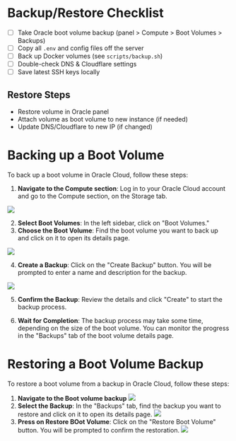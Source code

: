 # Backup/Restore Checklist

- [ ] Take Oracle boot volume backup (panel > Compute > Boot Volumes > Backups)
- [ ] Copy all `.env` and config files off the server
- [ ] Back up Docker volumes (see `scripts/backup.sh`)
- [ ] Double-check DNS & Cloudflare settings
- [ ] Save latest SSH keys locally

## Restore Steps

- Restore volume in Oracle panel
- Attach volume as boot volume to new instance (if needed)
- Update DNS/Cloudflare to new IP (if changed)


# Backing up a Boot Volume
To back up a boot volume in Oracle Cloud, follow these steps:
1. **Navigate to the Compute section**: Log in to your Oracle Cloud account and go to the Compute section, on the Storage tab.

![](https://imgur.com/Oy0YfVZ.png)

2. **Select Boot Volumes**: In the left sidebar, click on "Boot Volumes."
3. **Choose the Boot Volume**: Find the boot volume you want to back up and click on it to open its details page.

![](https://imgur.com/CTAHqWd.png)

4. **Create a Backup**: Click on the "Create Backup" button. You will be prompted to enter a name and description for the backup.

![](https://imgur.com/BHmmqEb.png)

5. **Confirm the Backup**: Review the details and click "Create" to start the backup process.
   
6. **Wait for Completion**: The backup process may take some time, depending on the size of the boot volume. You can monitor the progress in the "Backups" tab of the boot volume details page.

# Restoring a Boot Volume Backup
To restore a boot volume from a backup in Oracle Cloud, follow these steps:

1. **Navigate to the Boot volume backup**
![](https://imgur.com/KurxHGM.png)
2. **Select the Backup**: In the "Backups" tab, find the backup you want to restore and click on it to open its details page.
![](https://imgur.com/xf3vgrt.png)
3. **Press on Restore BOot Volume**: Click on the "Restore Boot Volume" button. You will be prompted to confirm the restoration.
![](https://imgur.com/MJxU6TZ.png)